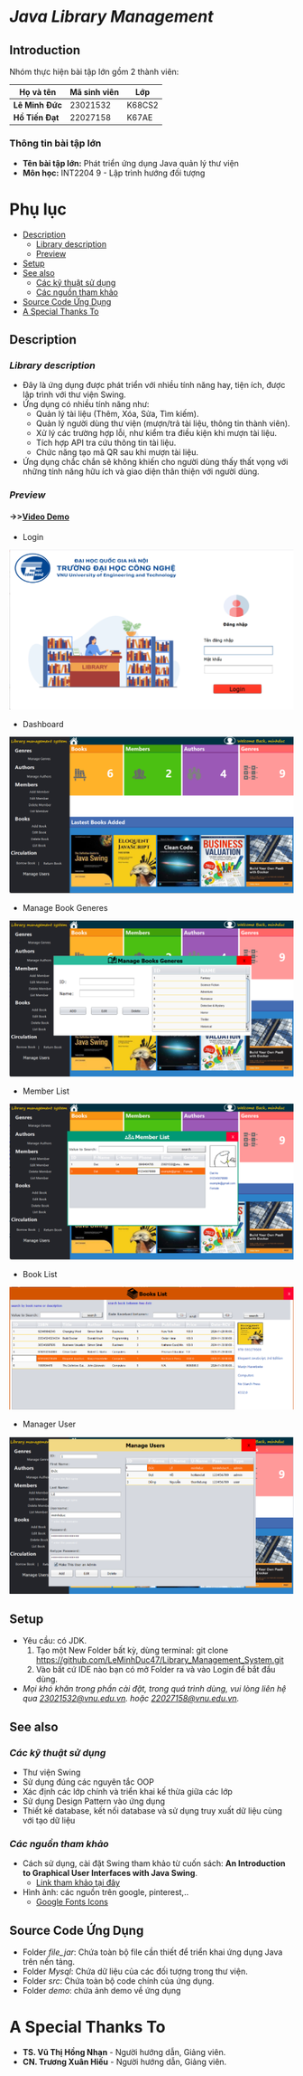  # ***Java Library Management*** 

## **Introduction**

Nhóm thực hiện bài tập lớn gồm 2 thành viên:

| **Họ và tên**        | **Mã sinh viên** | **Lớp**   |  
|-----------------------|------------------|-----------|  
| **Lê Minh Đức**       | 23021532         | K68CS2    |  
| **Hồ Tiến Đạt**       | 22027158         | K67AE     |  

### **Thông tin bài tập lớn**
- **Tên bài tập lớn:** Phát triển ứng dụng Java quản lý thư viện  
- **Môn học:** INT2204 9 - Lập trình hướng đối tượng  

# Phụ lục
- [Description](#description)
  * [Library description](#library-description)
  * [Preview](#preview)
- [Setup](#setup)
- [See also](#see-also)
  * [Các kỹ thuật sử dụng](#các-kỹ-thuật-sử-dụng)
  * [Các nguồn tham khảo](#các-nguồn-tham-khảo)
- [Source Code Ứng Dụng](#source-code-ứng-dụng)
- [A Special Thanks To](#a-special-thanks-to)

## **Description** 
### *Library description* 
- Đây là ứng dụng được phát triển với nhiều tính năng hay, tiện ích, được lập trình với thư viện Swing.
- Ứng dụng có nhiều tính năng như:
  + Quản lý tài liệu (Thêm, Xóa, Sửa, Tìm kiếm).
  + Quản lý người dùng thư viện (mượn/trả tài liệu, thông tin thành viên).
  + Xử lý các trường hợp lỗi, như kiểm tra điều kiện khi mượn tài liệu.
  + Tích hợp API tra cứu thông tin tài liệu.
  + Chức năng tạo mã QR sau khi mượn tài liệu.
- Ứng dụng chắc chắn sẽ không khiến cho người dùng thấy thất vọng với những tính năng hữu ích và giao diện thân thiện với người dùng.

### *Preview*
#### ->>[Video Demo](https://drive.google.com/drive/u/0/folders/1alsuUME6gK_FE8xKpkCUTkNts91sO3hV)

+ Login

![login](demo/login.png)
+ Dashboard

![home](demo/home.png)
+ Manage Book Generes

![feature](demo/feature.png)
+ Member List

![feature](demo/feature_1.png)
+ Book List

![feature](demo/feature_2.png)
+ Manager User

![feature](demo/feature_3.png)

## **Setup**
- Yêu cầu: có JDK.
    1. Tạo một New Folder bất kỳ, dùng terminal: git clone https://github.com/LeMinhDuc47/Library_Management_System.git
    2. Vào bất cứ IDE nào bạn có mở Folder ra và vào Login để bắt đầu dùng.
- *Mọi khó khăn trong phần cài đặt, trong quá trình dùng, vui lòng liên hệ qua 23021532@vnu.edu.vn. hoặc 22027158@vnu.edu.vn.*

## **See also**  
### *Các kỹ thuật sử dụng*  
- Thư viện Swing
- Sử dụng đúng các nguyên tắc OOP
- Xác định các lớp chính và triển khai kế thừa giữa các lớp
- Sử dụng Design Pattern vào ứng dụng
- Thiết kế database, kết nối database và sử dụng truy xuất dữ liệu cùng với tạo dữ liệu
### *Các nguồn tham khảo*
- Cách sử dụng, cài đặt Swing tham khảo từ cuốn sách: **An Introduction to Graphical User Interfaces with Java Swing**.  
  + [Link tham khảo tại đây](https://library.uniq.edu.iq/storage/books/file/GlobAl_EdiTioN_Software_Engineering_TENT/1666079371GlobAl_EdiTioN_Software_Engineering_TENT.pdf)
- Hình ảnh: các nguồn trên google, pinterest,..
    + [Google Fonts Icons](https://fonts.google.com/icons)
## **Source Code Ứng Dụng**
- Folder *file_jar*: Chứa toàn bộ file cần thiết để triển khai ứng dụng Java trên nền tảng.
- Folder *Mysql*: Chứa dữ liệu của các đối tượng trong thư viện.
- Folder *src*: Chứa toàn bộ code chính của ứng dụng.
- Folder *demo*: chứa ảnh demo về ứng dụng 
# **A Special Thanks To**
- **TS. Vũ Thị Hồng Nhạn** - Người hướng dẫn, Giảng viên.
- **CN. Trương Xuân Hiếu** - Người hướng dẫn, Giảng viên.
